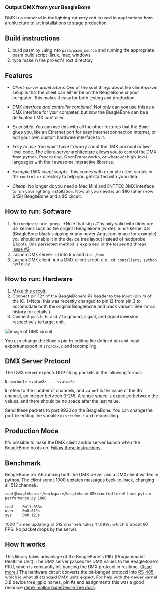 ### Output DMX from your BeagleBone

DMX is a standard in the lighting industry and is used in applications from architecture to art installations to stage production.

Build instructions
------------------

1. build pasm by `cd`ing into `pasm/pasm_source` and running the appropriate pasm build script (linux, mac, windows)
2. type make in the project's root directory

Features
--------

* *Client-server architecture.* One of the cool things about the client-server setup is that the client can either be on the BeagleBone or your computer. This makes it easy for both testing and production.

* *DMX interface and controller combined.* Not only can you use this as a DMX interface for your computer, but now the BeagleBone can be a dedicated DMX controller.

* *Extensible.* You can use this with all the other features that the Bone gives you, like an Ethernet port for easy Internet connection Internet, or add your own custom hardware interface to it.

* *Easy to use.* You won't have to worry about the DMX protocol or low-level code. The client-server architecture allows you to control the DMX from python, Processing, OpenFrameworks, or whatever high-level languages with their awesome interactive libraries.

* *Example DMX client scripts.* This comes with example client scripts in the `controller` directory to help you get started with your idea.

* *Cheap.* No longer do you need a Mac Mini and ENTTEC DMX interface to run your lighting installation. Now all you need is an $80 (ahem now $45!) BeagleBone and a $5 circuit.

How to run: Software
--------------------

1. Run `modprobe uio_pruss`. *Note that step #1 is only valid with older pre 3.8 kernels such as the original Beaglebone (white). Since kernel 3.8 (BeagleBone black shipping or any newer Angstrom image for example) you should enable it in the device tree layout instead of modprobe (/boot). One persistent method is explained in the Issues #2 thread. [Issue #2](http://github.com/boxysean/beaglebone-DMX/issues/2)
2. Launch DMX server: `cd` into `bin` and run `./dmx`
3. Launch DMX client: run a DMX client script, e.g., `cd contollers; python cycle.py`

How to run: Hardware
--------------------

1. [Make this circuit.](http://code.google.com/p/tinkerit/wiki/DmxSimpleBuilding)
2. Connect pin 12* of the BeagleBone's P8 header to the input (pin 4) of the IC. (*Note: this was recently changed to pin 12 from pin 3 to accomodate both the original Beaglebone and black variant. See dmx.c history for details.)
3. Connect pins 5, 6, and 7 to ground, signal, and signal inversion respectively to target unit.

![image of DMX circuit](http://www.arduino.cc/playground/uploads/DMX/send_sn75276a.jpg)

You can change the Bone's pin by editing the defined pin and local export/unexport in `src/dmx.c` and recompiling.

DMX Server Protocol
-------------------

The DMX server expects UDP string packets in the following format:

    N <value1> <value2> ... <valueN>

`N` refers to the number of channels, and `valueI` is the value of the Ith channel, an integer between 0-255. A single space is expected between the values, and there should be no space after the last value.

Send these packets to port 9930 on the BeagleBone. You can change the port by editing the variable in `src/dmx.c` and recompiling.

Production Mode
---------------

It's possible to make the DMX client and/or server launch when the BeagleBone boots up. [Follow these instructions.](http://beaglebone.cameon.net/home/autostarting-services)

Benchmark
---------

BeagleBone rev A6 running both the DMX server and a DMX client written in python. The client sends 1000 updates messages back-to-back, changing all 512 channels.

    root@beaglebone:~/workspace/beaglebone-DMX/controllers# time python performance.py 1000
    
    real    0m11.088s
    user    0m8.610s
    sys     0m0.120s

1000 frames updating all 512 channels takes 11.088s, which is about 90 FPS. No packet drops by the server.

How it works
------------

This library takes advantage of the BeagleBone's PRU (Programmable Realtime Unit). The DMX server passes the DMX values to the BeagleBone's PRU, which is constantly bit-banging the DMX protocol in realtime. ([Read more.](http://blog.boxysean.com/2012/08/12/first-steps-with-the-beaglebone-pru/)) The hardware circuit converts the bit-banged protocol into [RS-485](http://en.wikipedia.org/wiki/RS-485), which is what all standard DMX units expect. For help with the newer kernel 3.8 device tree, gpio names, pin #s and assignments this was a good resource [derek molloy boneDeviceTree docs](http://github.com/derekmolloy/boneDeviceTree/tree/master/docs).
